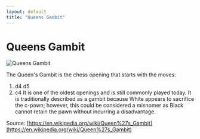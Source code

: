 ```yaml
---
layout: default
title: "Queens Gambit"
---
```


# Queens Gambit

![Queens Gambit](https://www.thechesswebsite.com/wp-content/uploads/2012/07/QueensGambit-e1346610053936.jpg)

The Queen's Gambit is the chess opening that starts with the moves:

1. d4 d5
2. c4
It is one of the oldest openings and is still commonly played today. It is traditionally described as a gambit because White appears to sacrifice the c-pawn; however, this could be considered a misnomer as Black cannot retain the pawn without incurring a disadvantage.

Source: [https://en.wikipedia.org/wiki/Queen%27s_Gambit](https://en.wikipedia.org/wiki/Queen%27s_Gambit)
